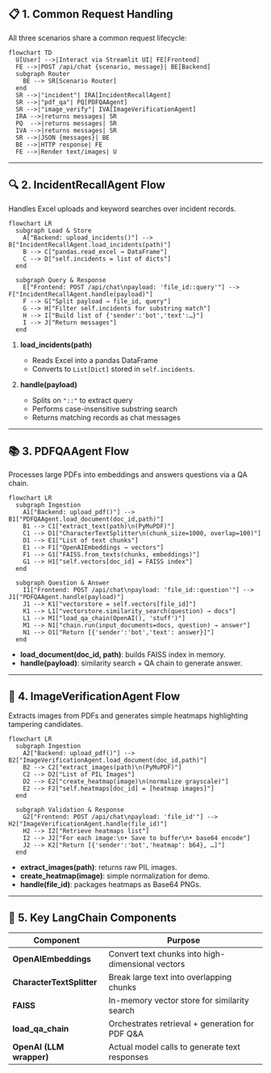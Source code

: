 ## 📋 1. Common Request Handling

All three scenarios share a common request lifecycle:

```mermaid
flowchart TD
  U[User] -->|Interact via Streamlit UI| FE[Frontend]
  FE -->|POST /api/chat {scenario, message}| BE[Backend]
  subgraph Router
    BE --> SR[Scenario Router]
  end
  SR -->|"incident"| IRA[IncidentRecallAgent]
  SR -->|"pdf_qa"| PQ[PDFQAAgent]
  SR -->|"image_verify"| IVA[ImageVerificationAgent]
  IRA -->|returns messages| SR
  PQ  -->|returns messages| SR
  IVA -->|returns messages| SR
  SR -->|JSON {messages}| BE
  BE -->|HTTP response| FE
  FE -->|Render text/images| U
```

---

## 🔍 2. IncidentRecallAgent Flow

Handles Excel uploads and keyword searches over incident records.

```mermaid
flowchart LR
  subgraph Load & Store
    A["Backend: upload_incidents()"] --> B["IncidentRecallAgent.load_incidents(path)"]
    B --> C["pandas.read_excel → DataFrame"]
    C --> D["self.incidents = list of dicts"]
  end

  subgraph Query & Response
    E["Frontend: POST /api/chat\npayload: 'file_id::query'"] --> F["IncidentRecallAgent.handle(payload)"]
    F --> G["Split payload → file_id, query"]
    G --> H["Filter self.incidents for substring match"]
    H --> I["Build list of {'sender':'bot','text':…}"]
    I --> J["Return messages"]
  end
```

1. **load\_incidents(path)**

   * Reads Excel into a pandas DataFrame
   * Converts to `List[Dict]` stored in `self.incidents`.

2. **handle(payload)**

   * Splits on `"::"` to extract query
   * Performs case-insensitive substring search
   * Returns matching records as chat messages

---

## 📚 3. PDFQAAgent Flow

Processes large PDFs into embeddings and answers questions via a QA chain.

```mermaid
flowchart LR
  subgraph Ingestion
    A1["Backend: upload_pdf()"] --> B1["PDFQAAgent.load_document(doc_id,path)"]
    B1 --> C1["extract_text(path)\n(PyMuPDF)"]
    C1 --> D1["CharacterTextSplitter\n(chunk_size=1000, overlap=100)"]
    D1 --> E1["List of text chunks"]
    E1 --> F1["OpenAIEmbeddings → vectors"]
    F1 --> G1["FAISS.from_texts(chunks, embeddings)"]
    G1 --> H1["self.vectors[doc_id] = FAISS index"]
  end

  subgraph Question & Answer
    I1["Frontend: POST /api/chat\npayload: 'file_id::question'"] --> J1["PDFQAAgent.handle(payload)"]
    J1 --> K1["vectorstore = self.vectors[file_id]"]
    K1 --> L1["vectorstore.similarity_search(question) → docs"]
    L1 --> M1["load_qa_chain(OpenAI(), 'stuff')"]
    M1 --> N1["chain.run(input_documents=docs, question) → answer"]
    N1 --> O1["Return [{'sender':'bot','text': answer}]"]
  end
```

* **load\_document(doc\_id, path)**: builds FAISS index in memory.
* **handle(payload)**: similarity search + QA chain to generate answer.

---

## 🔎 4. ImageVerificationAgent Flow

Extracts images from PDFs and generates simple heatmaps highlighting tampering candidates.

```mermaid
flowchart LR
  subgraph Ingestion
    A2["Backend: upload_pdf()"] --> B2["ImageVerificationAgent.load_document(doc_id,path)"]
    B2 --> C2["extract_images(path)\n(PyMuPDF)"]
    C2 --> D2["List of PIL Images"]
    D2 --> E2["create_heatmap(image)\n(normalize grayscale)"]
    E2 --> F2["self.heatmaps[doc_id] = [heatmap images]"]
  end

  subgraph Validation & Response
    G2["Frontend: POST /api/chat\npayload: 'file_id'"] --> H2["ImageVerificationAgent.handle(file_id)"]
    H2 --> I2["Retrieve heatmaps list"]
    I2 --> J2["For each image:\n• Save to buffer\n• base64 encode"]
    J2 --> K2["Return [{'sender':'bot','heatmap': b64}, …]"]
  end
```

* **extract\_images(path)**: returns raw PIL images.
* **create\_heatmap(image)**: simple normalization for demo.
* **handle(file\_id)**: packages heatmaps as Base64 PNGs.

---

## 🧩 5. Key LangChain Components

| Component                 | Purpose                                           |
| ------------------------- | ------------------------------------------------- |
| **OpenAIEmbeddings**      | Convert text chunks into high-dimensional vectors |
| **CharacterTextSplitter** | Break large text into overlapping chunks          |
| **FAISS**                 | In-memory vector store for similarity search      |
| **load\_qa\_chain**       | Orchestrates retrieval + generation for PDF Q\&A  |
| **OpenAI (LLM wrapper)**  | Actual model calls to generate text responses     |
